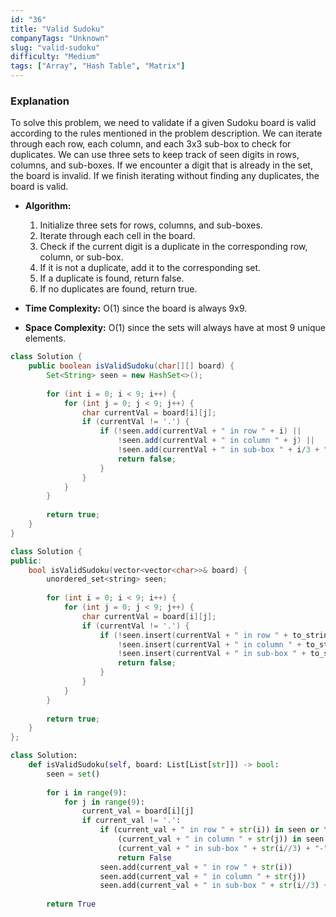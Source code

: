 ```yaml
---
id: "36"
title: "Valid Sudoku"
companyTags: "Unknown"
slug: "valid-sudoku"
difficulty: "Medium"
tags: ["Array", "Hash Table", "Matrix"]
---
```


### Explanation
To solve this problem, we need to validate if a given Sudoku board is valid according to the rules mentioned in the problem description. We can iterate through each row, each column, and each 3x3 sub-box to check for duplicates. We can use three sets to keep track of seen digits in rows, columns, and sub-boxes. If we encounter a digit that is already in the set, the board is invalid. If we finish iterating without finding any duplicates, the board is valid.

- **Algorithm:**
  1. Initialize three sets for rows, columns, and sub-boxes.
  2. Iterate through each cell in the board.
  3. Check if the current digit is a duplicate in the corresponding row, column, or sub-box.
  4. If it is not a duplicate, add it to the corresponding set.
  5. If a duplicate is found, return false.
  6. If no duplicates are found, return true.

- **Time Complexity:** O(1) since the board is always 9x9.
- **Space Complexity:** O(1) since the sets will always have at most 9 unique elements.
```java
class Solution {
    public boolean isValidSudoku(char[][] board) {
        Set<String> seen = new HashSet<>();
        
        for (int i = 0; i < 9; i++) {
            for (int j = 0; j < 9; j++) {
                char currentVal = board[i][j];
                if (currentVal != '.') {
                    if (!seen.add(currentVal + " in row " + i) ||
                        !seen.add(currentVal + " in column " + j) ||
                        !seen.add(currentVal + " in sub-box " + i/3 + "-" + j/3)) {
                        return false;
                    }
                }
            }
        }
        
        return true;
    }
}
```

```cpp
class Solution {
public:
    bool isValidSudoku(vector<vector<char>>& board) {
        unordered_set<string> seen;
        
        for (int i = 0; i < 9; i++) {
            for (int j = 0; j < 9; j++) {
                char currentVal = board[i][j];
                if (currentVal != '.') {
                    if (!seen.insert(currentVal + " in row " + to_string(i)).second ||
                        !seen.insert(currentVal + " in column " + to_string(j)).second ||
                        !seen.insert(currentVal + " in sub-box " + to_string(i/3) + "-" + to_string(j/3)).second) {
                        return false;
                    }
                }
            }
        }
        
        return true;
    }
};
```

```python
class Solution:
    def isValidSudoku(self, board: List[List[str]]) -> bool:
        seen = set()
        
        for i in range(9):
            for j in range(9):
                current_val = board[i][j]
                if current_val != '.':
                    if (current_val + " in row " + str(i)) in seen or \
                        (current_val + " in column " + str(j)) in seen or \
                        (current_val + " in sub-box " + str(i//3) + "-" + str(j//3)) in seen:
                        return False
                    seen.add(current_val + " in row " + str(i))
                    seen.add(current_val + " in column " + str(j))
                    seen.add(current_val + " in sub-box " + str(i//3) + "-" + str(j//3))
        
        return True
```